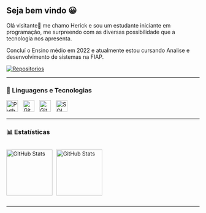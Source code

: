## Seja bem vindo 😀

Olá visitante👋 me chamo Herick e sou um estudante iniciante em programação, me surpreendo com as diversas possibilidade que a tecnologia nos apresenta.

Concluí o Ensino médio em 2022 e atualmente estou cursando Analise e desenvolvimento de sistemas na FIAP.


<p align="left">
    <a href="https://github.com/HerickReis?tab=repositories">
        <img 
            alt="Repositorios" 
            title="Me siga no GitHub" 
            src="https://custom-icon-badges.demolab.com/github/followers/HerickReis?color=236ad3&labelColor=1155ba&style=for-the-badge&logo=github&label=Seguidores&logoColor=white"
        />
    </a>
</p>

---

### 🤖 Linguagens e Tecnologias


<img
    align="left"
    alt="Python"
    title="Python"
    width="30px"
    style="padding-right: 10px;"
    src="https://cdn.jsdelivr.net/gh/devicons/devicon@latest/icons/python/python-original-wordmark.svg" 
/>


<img 
    align="left"
    alt="Git"
    title="Git"
    width="30px"
    style="padding-right: 10px;"
    src="https://cdn.jsdelivr.net/gh/devicons/devicon@latest/icons/git/git-plain.svg" 
/>


<img 
    align="left"
    alt="GitHub"
    title="GitHub"
    width="30px"
    style="padding-right: 10px;"
    src="https://cdn.jsdelivr.net/gh/devicons/devicon@latest/icons/github/github-original.svg" 
/>

<img 
    align="left"
    alt="SQLAlchemy"
    title="SQLAlchemy"
    width="30px"
    style="padding-right: 10px;"
    src="https://cdn.jsdelivr.net/gh/devicons/devicon@latest/icons/sqlalchemy/sqlalchemy-original.svg" 
/>

<br/>
<br/>

---

### 📊 Estatísticas

<div style="display: flex; align-items: center; gap: 10px;">
  <img 
    alt="GitHub Stats" 
    height="120" 
    src="https://github-readme-stats.vercel.app/api?username=HerickReis&show_icons=true&theme=tokyonight&include_all_commits=true&locale=pt-br" 
  />

  <img 
    alt="GitHub Stats" 
    height="120" 
    src="https://github-readme-stats.vercel.app/api/top-langs/?username=HerickReis&theme=tokyonight&layout=compact&custom_title=Tecnologias&langs_count=9" 
  />
</div>

---